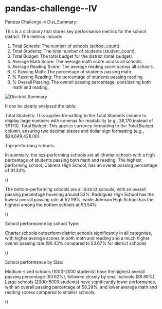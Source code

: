 # pandas-challenge--IV
Pandas Challenge-4 
Dist_Summary: 

This is a dictionary that stores key performance metrics for the school district. The metrics include:
1. Total Schools: The number of schools (school_count).
2. Total Students: The total number of students (student_count).
3. Total Budget: The total budget for the district (total_budget).
4. Average Math Score: The average math score across all schools.
5. Average Reading Score: The average reading score across all schools.
6. % Passing Math: The percentage of students passing math.
7. % Passing Reading: The percentage of students passing reading.
8. % Overall Passing: The overall passing percentage, considering both math and reading.

![Disctrict Summary](https://github.com/user-attachments/assets/4b1f848f-c54b-42a3-9475-a6a38df3585f)

It can be clearly analysed the table: 

Total Students: This applies formatting to the Total Students column to display large numbers with commas for readability (e.g., 39,170 instead of 39170).
Total Budget: This applies currency formatting to the Total Budget column, ensuring two decimal places and dollar sign formatting (e.g., $24,649,428.00).

Top-performing schools:

In summary, the top-performing schools are all charter schools with a high percentage of students passing both math and reading. The highest performing school, Cabrera High School, has an overall passing percentage of 91.33%.

(<Highest perfirming schools.png>)

The bottom-performing schools are all district schools, with an overall passing percentage hovering around 53%. Rodriguez High School has the lowest overall passing rate at 52.99%, while Johnson High School has the highest among the bottom schools at 53.54%.

(<Lowest performing school.png>)

School performance by school Type:

Charter schools outperform district schools significantly in all categories, with higher average scores in both math and reading and a much higher overall passing rate (90.43% compared to 53.67% for district schools)

(<score by school type.png>)

School performance by Size:

Medium-sized schools (1000-2000 students) have the highest overall passing percentage (90.62%), followed closely by small schools (89.88%).
Large schools (2000-5000 students) have significantly lower performance, with an overall passing percentage of 58.29%, and lower average math and reading scores compared to smaller schools.

(<Scores by school size.png>)
